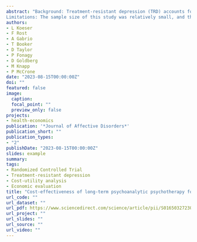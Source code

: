 ```yaml
---
abstract: "Background: Treatment-resistant depression (TRD) accounts for a large fraction of the burden of depression. The interventions currently used are mostly pharmacological and short-term psychotherapies, but their effectiveness is limited. The Tavistock Adult Depression Study found evidence for the effectiveness of long-term psychoanalytic psychotherapy (LTPP) plus treatment as usual (TAU), versus TAU alone, for TRD. Even after a 2-year follow-up, moderate effect sizes were sustained. This study assessed the cost-effectiveness of this LTPP + TAU. Methods: We conducted a within-trial economic evaluation using a Bayesian framework. Results: Quality-adjusted life years (QALYs) were 0.16 higher in the LTPP + TAU group compared with TAU. The direct cost of LTPP was £5500, with no substantial compensating savings elsewhere. Overall, average health and social care costs in the LTPP + TAU group were £5000 more than in the TAU group, employment rates were unchanged, and effects on other non-healthcare costs were uncertain. Accordingly, the incremental cost-effectiveness ratio was ≈£33,000/QALY; the probability that LTPP + TAU was cost-effective at a willingness to pay of £20,000/QALY was 18 %.
Limitations: The sample size of this study was relatively small, and the fraction of missing service-use data was approximately 50 % at all time points. The study was conducted at a single site, potentially reducing generalizability. Conclusions: Although LTPP + TAU was found to be clinically effective for treating TRD, it was not found to be cost-effective compared with TAU. However, given the sustained effects over the follow-up period it is likely that the time horizon of this study was too short to capture all benefits of LTPP augmentation."
authors:
- L Koeser
- F Rost
- A Gabrio
- T Booker
- D Taylor
- P Fonagy
- D Goldberg
- M Knapp
- P McCrone
date: "2023-08-15T00:00:00Z"
doi: ""
featured: false
image:
  caption: 
  focal_point: ""
  preview_only: false
projects: 
- health-economics
publication: '*Journal of Affective Disorders*'
publication_short: ""
publication_types:
- "2"
publishDate: "2023-08-15T00:00:00Z"
slides: example
summary: 
tags:
- Randomized Controlled Trial
- Treatment-resistant depression 
- Cost-utility analysis
- Economic evaluation
title: "Cost-effectiveness of long-term psychoanalytic psychotherapy for treatment-resistant depression: RCT evidence from the Tavistock Adult Depression Study (TADS)"
url_code: ""
url_dataset: ""
url_pdf: https://www.sciencedirect.com/science/article/pii/S0165032723005955
url_project: ""
url_slides: ""
url_source: ""
url_video: ""
---
```



